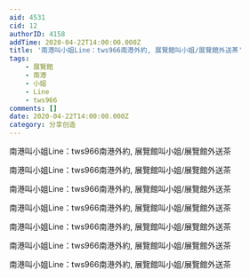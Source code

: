 ```yaml
---
aid: 4531
cid: 12
authorID: 4158
addTime: 2020-04-22T14:00:00.000Z
title: '南港叫小姐Line：tws966南港外約, 展覽館叫小姐/展覽館外送茶'
tags:
    - 展覽館
    - 南港
    - 小姐
    - Line
    - tws966
comments: []
date: 2020-04-22T14:00:00.000Z
category: 分享创造
---
```


南港叫小姐Line：tws966南港外約, 展覽館叫小姐/展覽館外送茶

南港叫小姐Line：tws966南港外約, 展覽館叫小姐/展覽館外送茶

南港叫小姐Line：tws966南港外約, 展覽館叫小姐/展覽館外送茶

南港叫小姐Line：tws966南港外約, 展覽館叫小姐/展覽館外送茶

南港叫小姐Line：tws966南港外約, 展覽館叫小姐/展覽館外送茶

南港叫小姐Line：tws966南港外約, 展覽館叫小姐/展覽館外送茶

南港叫小姐Line：tws966南港外約, 展覽館叫小姐/展覽館外送茶
